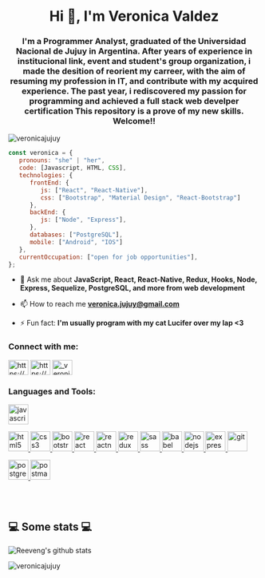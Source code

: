 <h1 align="center">Hi 👋, I'm Veronica Valdez</h1>
<h3 align="center">I'm a Programmer Analyst, graduated of the Universidad Nacional de Jujuy in Argentina. After years of experience in institucional link, event and student's group organization, i made the desition of reorient my carreer, with the aim of resuming my profession in IT, and contribute with my acquired experience. The past year, i rediscovered my passion for programming and achieved a full stack web develper certification This repository is a prove of my new skills. Welcome!!</h3>

<p align="left"> <img src="https://komarev.com/ghpvc/?username=veronicajujuy&label=Profile%20views&color=0e75b6&style=flat" alt="veronicajujuy" /> </p>


```javascript
const veronica = {
   pronouns: "she" | "her",
   code: [Javascript, HTML, CSS],
   technologies: {
      frontEnd: {
         js: ["React", "React-Native"],
         css: ["Bootstrap", "Material Design", "React-Bootstrap"]
      },
      backEnd: {
         js: ["Node", "Express"],
      },
      databases: ["PostgreSQL"],
      mobile: ["Android", "IOS"]
   },
   currentOccupation: ["open for job opportunities"],
};
```

- 💬 Ask me about **JavaScript, React, React-Native, Redux, Hooks, Node, Express, Sequelize, PostgreSQL, and more from web development**

- 📫 How to reach me **veronica.jujuy@gmail.com**

- ⚡ Fun fact: **I'm usually program with my cat Lucifer over my lap <3**

<h3 align="left">Connect with me:</h3>
<p align="left">
<a href="https://linkedin.com/in/https://www.linkedin.com/in/vmvaldez/" target="blank"><img align="center" src="https://cdn.jsdelivr.net/npm/simple-icons@3.0.1/icons/linkedin.svg" alt="https://www.linkedin.com/in/vmvaldez/" height="30" width="40" /></a>
<a href="https://fb.com/https://www.facebook.com/veronica.valdez/" target="blank"><img align="center" src="https://cdn.jsdelivr.net/npm/simple-icons@3.0.1/icons/facebook.svg" alt="https://www.facebook.com/veronica.valdez/" height="30" width="40" /></a>
<a href="https://instagram.com/_veronicajujuy" target="blank"><img align="center" src="https://cdn.jsdelivr.net/npm/simple-icons@3.0.1/icons/instagram.svg" alt="_veronicajujuy" height="30" width="40" /></a>
</p>

<h3 align="left">Languages and Tools:</h3>
<p align="left"> 
    
<a href="https://developer.mozilla.org/en-US/docs/Web/JavaScript" target="_blank"> <img src="https://devicons.github.io/devicon/devicon.git/icons/javascript/javascript-original.svg" alt="javascript" width="40" height="40"/> </a> 

<a href="https://www.w3.org/html/" target="_blank"> <img src="https://devicons.github.io/devicon/devicon.git/icons/html5/html5-original-wordmark.svg" alt="html5" width="40" height="40"/> </a>
<a href="https://www.w3schools.com/css/" target="_blank"> <img src="https://devicons.github.io/devicon/devicon.git/icons/css3/css3-original-wordmark.svg" alt="css3" width="40" height="40"/> </a> 
<a href="https://getbootstrap.com" target="_blank"> <img src="https://devicons.github.io/devicon/devicon.git/icons/bootstrap/bootstrap-plain.svg" alt="bootstrap" width="40" height="40"/> </a> 
<a href="https://reactjs.org/" target="_blank"> <img src="https://devicons.github.io/devicon/devicon.git/icons/react/react-original-wordmark.svg" alt="react" width="40" height="40"/> </a> 
<a href="https://reactnative.dev/" target="_blank"> <img src="https://reactnative.dev/img/header_logo.svg" alt="reactnative" width="40" height="40"/> </a> 
<a href="https://redux.js.org" target="_blank"> <img src="https://devicons.github.io/devicon/devicon.git/icons/redux/redux-original.svg" alt="redux" width="40" height="40"/> </a> <a href="https://sass-lang.com" target="_blank"> <img src="https://devicons.github.io/devicon/devicon.git/icons/sass/sass-original.svg" alt="sass" width="40" height="40"/> </a>
<a href="https://babeljs.io/" target="_blank"> <img src="https://www.vectorlogo.zone/logos/babeljs/babeljs-icon.svg" alt="babel" width="40" height="40"/> </a>
<a href="https://nodejs.org" target="_blank"> <img src="https://devicons.github.io/devicon/devicon.git/icons/nodejs/nodejs-original-wordmark.svg" alt="nodejs" width="40" height="40"/> </a>
<a href="https://expressjs.com" target="_blank"> <img src="https://devicons.github.io/devicon/devicon.git/icons/express/express-original-wordmark.svg" alt="express" width="40" height="40"/> </a> 
<a href="https://git-scm.com/" target="_blank"> <img src="https://www.vectorlogo.zone/logos/git-scm/git-scm-icon.svg" alt="git" width="40" height="40"/> </a> 

<a href="https://www.postgresql.org" target="_blank"> <img src="https://devicons.github.io/devicon/devicon.git/icons/postgresql/postgresql-original-wordmark.svg" alt="postgresql" width="40" height="40"/> </a> 
<a href="https://postman.com" target="_blank"> <img src="https://www.vectorlogo.zone/logos/getpostman/getpostman-icon.svg" alt="postman" width="40" height="40"/> </a>



</br></br>
<h2>💻 Some stats 💻</h2>

![Reeveng's github stats](https://github-readme-stats.vercel.app/api?username=veronicajujuy&show_icons=true&title_color=fff&icon_color=79ff97&text_color=9f9f9f&bg_color=151515)

<p><img align="left" src="https://github-readme-stats.vercel.app/api/top-langs?username=veronicajujuy&show_icons=true&locale=en&layout=compact&title_color=fff&icon_color=79ff97&text_color=9f9f9f&bg_color=151515" alt="veronicajujuy" /></p>

   
